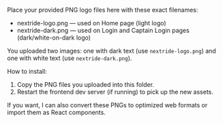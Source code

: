 Place your provided PNG logo files here with these exact filenames:

- nextride-logo.png        — used on Home page (light logo)
- nextride-dark.png        — used on Login and Captain Login pages (dark/white-on-dark logo)

You uploaded two images: one with dark text (use `nextride-logo.png`) and one with white text (use `nextride-dark.png`).

How to install:
1. Copy the PNG files you uploaded into this folder.
2. Restart the frontend dev server (if running) to pick up the new assets.

If you want, I can also convert these PNGs to optimized web formats or import them as React components.
